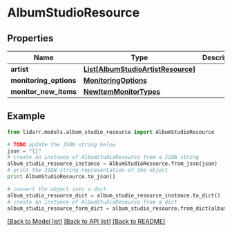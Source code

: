 # AlbumStudioResource


## Properties
Name | Type | Description | Notes
------------ | ------------- | ------------- | -------------
**artist** | [**List[AlbumStudioArtistResource]**](AlbumStudioArtistResource.md) |  | [optional] 
**monitoring_options** | [**MonitoringOptions**](MonitoringOptions.md) |  | [optional] 
**monitor_new_items** | [**NewItemMonitorTypes**](NewItemMonitorTypes.md) |  | [optional] 

## Example

```python
from lidarr.models.album_studio_resource import AlbumStudioResource

# TODO update the JSON string below
json = "{}"
# create an instance of AlbumStudioResource from a JSON string
album_studio_resource_instance = AlbumStudioResource.from_json(json)
# print the JSON string representation of the object
print AlbumStudioResource.to_json()

# convert the object into a dict
album_studio_resource_dict = album_studio_resource_instance.to_dict()
# create an instance of AlbumStudioResource from a dict
album_studio_resource_form_dict = album_studio_resource.from_dict(album_studio_resource_dict)
```
[[Back to Model list]](../README.md#documentation-for-models) [[Back to API list]](../README.md#documentation-for-api-endpoints) [[Back to README]](../README.md)



